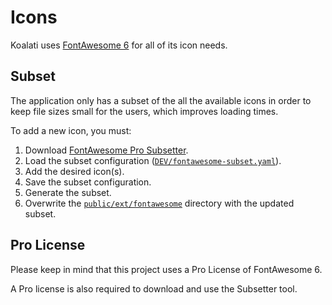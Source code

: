 # Icons

Koalati uses [FontAwesome 6](https://fontawesome.com/) for all of its icon needs.


## Subset 

The application only has a subset of the all the available icons in order to
keep file sizes small for the users, which improves loading times.

To add a new icon, you must:

1. Download [FontAwesome Pro Subsetter](https://fontawesome.com/v6/docs/web/dig-deeper/subsetter#contentHeader).
1. Load the subset configuration ([`DEV/fontawesome-subset.yaml`](/DEV/fontawesome-subset.yaml)).
1. Add the desired icon(s).
1. Save the subset configuration.
1. Generate the subset.
1. Overwrite the [`public/ext/fontawesome`](/public/ext/fontawesome) directory with the updated subset.

## Pro License

Please keep in mind that this project uses a Pro License of FontAwesome 6.

A Pro license is also required to download and use the Subsetter tool.
